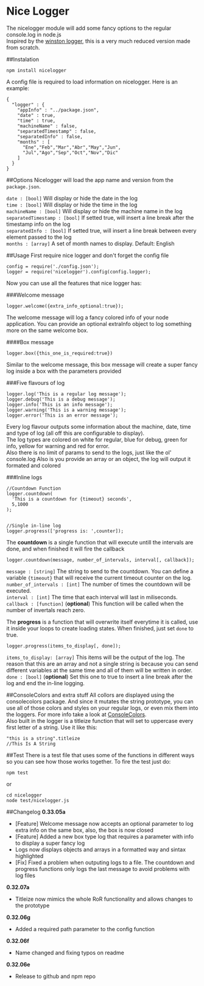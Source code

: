 Nice Logger
=========================
The nicelogger module will add some fancy options to the regular console.log in node.js  
Inspired by the [winston logger](https://github.com/flatiron/winston), this is a very much
reduced version made from scratch.

##Instalation

    npm install nicelogger

A config file is required to load information on nicelogger. Here is an example:

    {
      "logger" : {
        "appInfo" : "../package.json",
        "date" : true,
        "time" : true,
        "machineName" : false,
        "separatedTimestamp" : false,
        "separatedInfo" : false,
        "months" : [
          "Ene","Feb","Mar","Abr","May","Jun",
          "Jul","Ago","Sep","Oct","Nov","Dic"
        ]
      }
    }

##Options
Nicelogger will load the app name and version from the `package.json`.

`date : [bool]` Will display or hide the date in the log  
`time : [bool]` Will display or hide the time in the log  
`machineName : [bool]` Will display or hide the machine name in the log  
`separatedTimestamp : [bool]` If setted true, will insert a line break after the timestamp info on the log  
`separatedInfo : [bool]` If setted true, will insert a line break between every element passed to the log  
`months : [array]` A set of month names to display. Default: English

##Usage
First require nice logger and don't forget the config file

    config = require('./config.json');
    logger = require('nicelogger').config(config.logger);

Now you can use all the features that nice logger has:

###Welcome message

    logger.welcome({extra_info_optional:true});

The welcome message will log a fancy colored info of your node application.
You can provide an optional extraInfo object to log something more on the same welcome box.

####Box message

    logger.box({this_one_is_required:true})

Similar to the welcome message, this box message will create a super fancy log inside a box with the parameters provided

###Five flavours of log

    logger.log('This is a regular log message');
    logger.debug('This is a debug message');
    logger.info('This is an info message');
    logger.warning('This is a warning message');
    logger.error('This is an error message');

Every log flavour outputs some information about the machine, date, time and type of log (all off this are configurable to display).  
The log types are colored on white for regular, blue for debug, green for info, yellow for warning and red for error.  
Also there is no limit of params to send to the logs, just like the ol' console.log
Also is you provide an array or an object, the log will output it formated and colored

###Inline logs

    //Countdown Function
    logger.countdown(
      'This is a countdown for {timeout} seconds',
      5,1000
    );


    //Single in-line log
    logger.progress(['progress is: ',counter]);

The **countdown** is a single function that will execute untill the intervals are done, and when finished it will fire the callback

    logger.countdown(message, number_of_intervals, interval[, callback]);

`message : [string]` The string to send to the countdown. You can define a variable `{timeout}` that will receive the current timeout counter on the log.  
`number_of_intervals : [int]` The number of times the countdown will be executed.  
`interval : [int]` The time that each interval will last in miliseconds.  
`callback : [function]` (**optional**) This function will be called when the number of invertals reach zero.  

The **progress** is a function that will overwrite itself everytime it is called, use it inside your loops to create loading states. When finished, just set `done` to true.

    logger.progress(items_to_display[, done]);

`items_to_display: [array]` This items will be the output of the log. The reason that this are an array and not a single string is because you can send different variables at the same time and all of them will be written in order.  
`done : [bool]` (**optional**) Set this one to true to insert a line break after the log and end the in-line logging.

##ConsoleColors and extra stuff
All collors are displayed using the consolecolors package. And since it mutates the string prototype, you can use all of those colors and styles on your regular logs, or even mix them into the loggers. For more info take a look at [ConsoleColors](https://github.com/ZeroDragon/consolecolors).  
Also built in the logger is a titleize function that will set to uppercase every first letter of a string. Use it like this:

    "this is a string".titleize
    //This Is A String

##Test
There is a test file that uses some of the functions in different ways so you can see how those works together. To fire the test just do:

    npm test

or 

    cd nicelogger
    node test/nicelogger.js


##Changelog
**0.33.05a**  

- [Feature] Welcome message now accepts an optional parameter to log extra info on the same box, also, the box is now closed  
- [Feature] Added a new box type log that requires a parameter with info to display a super fancy log  
- Logs now displays objects and arrays in a formatted way and sintax highlighted  
- [Fix] Fixed a problem when outputing logs to a file. The countdown and progress functions only logs the last message to avoid problems with log files
    
**0.32.07a**

- Titleize now mimics the whole RoR functionality and allows changes to the prototype

**0.32.06g**  

- Added a required path parameter to the config function  

**0.32.06f**  

- Name changed and fixing typos on readme  

**0.32.06e**  

- Release to github and npm repo
